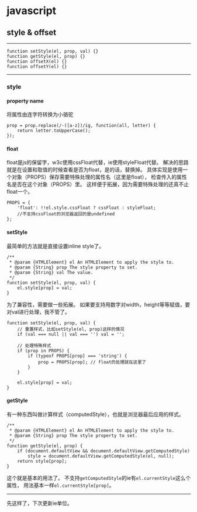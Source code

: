 <!--
Title: javascript操作样式
Category: programming
Tag: javascript css
-->

javascript
==========

style & offset
--------------

* * * * *

~~~~ {.javascript}
function setStyle(el, prop, val) {}
function getStyle(el, prop) {}
function offsetX(el) {}
function offsetY(el) {}
~~~~

* * * * *

### style

#### property name

将属性由连字符转换为小骆驼

~~~~ {.javascript}
prop = prop.replace(/-([a-z])/ig, function(all, letter) {
    return letter.toUpperCase();
});
~~~~

#### float

float是js的保留字，w3c使用cssFloat代替，ie使用styleFloat代替。
解决的思路就是在设置和取值的时候查看是否为float，是的话，替换掉。
具体实现是使用一个对象（PROPS）保存需要特殊处理的属性名（这里是float），
检查传入的属性名是否在这个对象（PROPS）里。
这样便于拓展，因为需要特殊处理的还真不止float一个。

~~~~ {.javascript}
PROPS = {
    'float': !!el.style.cssFloat ? cssFloat : styleFloat;
    //不支持cssFloat的浏览器返回的是undefined
};
~~~~

#### setStyle

最简单的方法就是直接设置inline style了。

~~~~ {.javascript}
/**
 * @param {HTMLElement} el An HTMLElement to apply the style to.
 * @param {String} prop The style property to set.
 * @param {String} val The value.
 */
function setStyle(el, prop, val) {
    el.style[prop] = val;
}
~~~~

为了兼容性，需要做一些拓展。
如果要支持用数字对width，height等等赋值，要对val进行处理，我不管了。

~~~~ {.javascript}
function setStyle(el, prop, val) {
    // 重置样式，比如setStyle(el, prop)这样的情况
    if (val === null || val === '') val = '';

    // 处理特殊样式
    if (prop in PROPS) {
        if (typeof PROPS[prop] === 'string') {
            prop = PROPS[prop]; // float的处理就在这里了
        }
    }

    el.style[prop] = val;
}
~~~~

#### getStyle

有一种东西叫做计算样式（computedStyle），也就是浏览器最后应用的样式。

~~~~ {.javascript}
/**
 * @param {HTMLElement} el An HTMLElement to apply the style to.
 * @param {String} prop The style property to set.
 */
function getStyle(el, prop) {
    if (document.defaultView && document.defaultView.getComputedStyle)
        style = document.defaultView.getComputedStyle(el, null);
    return style[prop];
}
~~~~

这个就是基本的用法了。
不支持`getComputedStyle`的ie有`el.currentStyle`这么个属性，
用法基本一样`el.currentStyle[prop]`。

* * * * *

先这样了，下次更新ie单位。
